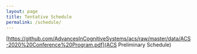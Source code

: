 ```yaml
---
layout: page
title: Tentative Schedule
permalink: /schedule/
---
```


[https://github.com/AdvancesInCognitiveSystems/acs/raw/master/data/ACS-2020%20Conference%20Program.pdf](ACS Preliminary Schedule)
